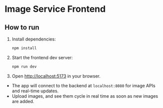 # Image Service Frontend

## How to run

1. Install dependencies:
   ```bash
   npm install
   ```
2. Start the frontend dev server:
   ```bash
   npm run dev
   ```
3. Open [http://localhost:5173](http://localhost:5173) in your browser.

- The app will connect to the backend at `localhost:8080` for image APIs and real-time updates.
- Upload images, and see them cycle in real time as soon as new images are added.
